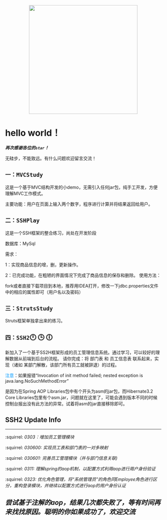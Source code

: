 

<div align=center><img width="350" height="350" src="http://github.global.ssl.fastly.net/images/modules/logos_page/GitHub-Mark.png"/></div>


hello world！
=============


*****再次感谢各位的`star`！***** 


无硅步，不能致远。有什么问题欢迎留言交流！

`一：MVCStudy`
----------

这是一个基于MVC结构开发的小demo，无需引入任何jar包，纯手工开发，方便理解MVC工作模式。

主要功能：用户在页面上输入两个数字，程序进行计算并将结果返回给用户。


`二：SSHPlay`
--------
这是一个SSH框架的整合练习，尚处在开发阶段

数据库：MySql

需求：

1：实现商品信息的增，删，更新操作。

2：已完成功能，在粗陋的界面情况下完成了商品信息的保存和删除。
使用方法：

fork或者直接下载项目到本地，推荐用IDEA打开，修改一下jdbc.properties文件中的相应的属性即可（用户名以及密码）


`三：StrutsStudy`
-----------

Struts框架单独拿出来的练习。


`四：SSH2`:clock12: :clock3:	:clock6:	
--------

新加入了一个基于SS2H框架形成的员工管理信息系统。通过学习，可以较好的理解数据从前端到后台的流程。
请你完成：将 部门表 和 员工信息表 联系起来，实现（诸如 某部门解散，该部门所有员工就被辞退）的过程。


<font color=#0099ff>注意</font>：如果报错“Invocation of init method failed; nested exception is java.lang.NoSuchMethodError”</p>
是因为在Spring AOP Libraries包中有个开头为asm的jar包，而Hibernate3.2 Core Libraries包里有个asm.jar，问题就在这里了，可能会遇到版本不同的时候控制台报出没有此方法的异常。试着将asm的jar直接移除即可。</p>




## SSH2 Update Info 
-----------



:squirrel: _0303：增加员工管理模块_

:squirrel: _030600: 实现员工表和部门表的一对多映射_

:squirrel: _030601: 完善员工管理模块（并与部门信息关联)_

:squirrel: _0311: 理解spring的aop机制，以配置方式利用aop进行用户身份验证_

:squirrel: _0323: 优化角色管理，将“系统管理员”的角色同Employee角色进行区分，重构登录模块，并继续以配置方式进行aop的用户身份认证_

##  _尝试基于注解的aop，结果几次都失败了，等有时间再来找找原因。聪明的你如果成功了，欢迎交流_
